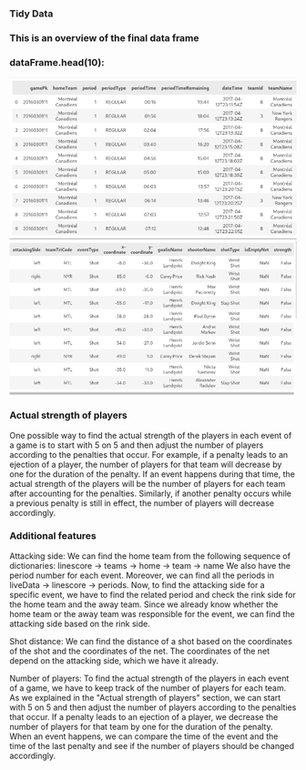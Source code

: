 ### Tidy Data
### This is an overview of the final data frame

### dataFrame.head(10): 
![data frame](dataframe-1.png)
![data frame](dataframe-2.png)


### Actual strength of players

One possible way to find the actual strength of the players in each event of a game is to start with 5 on 5 and then adjust the number of players according to the penalties that occur. For example, if a penalty leads to an ejection of a player, the number of players for that team will decrease by one for the duration of the penalty. If an event happens during that time, the actual strength of the players will be the number of players for each team after accounting for the penalties. Similarly, if another penalty occurs while a previous penalty is still in effect, the number of players will decrease accordingly.


### Additional features

Attacking side: We can find the home team from the following sequence of dictionaries: linescore -> teams -> home -> team -> name  We also have the period number for each event. Moreover, we can find all the periods in liveData -> linescore -> periods. Now, to find the attacking side for a specific event, we have to find the related period and check the rink side for the home team and the away team. Since we already know whether the home team or the away team was responsible for the event, we can find the attacking side based on the rink side.


Shot distance: We can find the distance of a shot based on the coordinates of the shot and the coordinates of the net. The coordinates of the net depend on the attacking side, which we have it already.

Number of players: To find the actual strength of the players in each event of a game, we have to keep track of the number of players for each team. As we explained in the "Actual strength of players" section, we can start with 5 on 5 and then adjust the number of players according to the penalties that occur. If a penalty leads to an ejection of a player, we decrease the number of players for that team by one for the duration of the penalty. When an event happens, we can compare the time of the event and the time of the last penalty and see if the number of players should be changed accordingly.